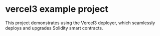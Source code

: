 vercel3 example project
=======================

This project demonstrates using the Vercel3 deployer, which seamlessly deploys and upgrades Solidity smart contracts.

